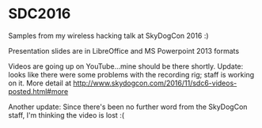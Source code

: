# SDC2016
Samples from my wireless hacking talk at SkyDogCon 2016 :)

Presentation slides are in LibreOffice and MS Powerpoint 2013 formats

Videos are going up on YouTube...mine should be there shortly.  Update: looks like there were some problems with the recording rig; staff is working on it.  More detail at http://www.skydogcon.com/2016/11/sdc6-videos-posted.html#more

Another update: Since there's been no further word from the SkyDogCon staff, I'm thinking the video is lost :(
